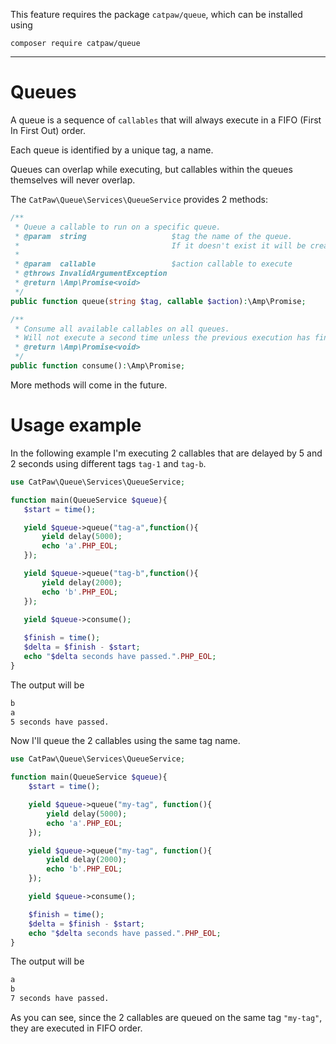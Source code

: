 This feature requires the package `catpaw/queue`, which can be installed using<br/>
```
composer require catpaw/queue
```
<hr/>

# Queues

A queue is a sequence of `callables` that will always execute in a FIFO (First In First Out) order.

Each queue is identified by a unique tag, a name.

Queues can overlap while executing, but callables within the queues themselves will never overlap.

The `CatPaw\Queue\Services\QueueService` provides 2 methods:

```php
/**
 * Queue a callable to run on a specific queue.
 * @param  string                   $tag the name of the queue.
 *                                  If it doesn't exist it will be created automatically.
 * 
 * @param  callable                 $action callable to execute
 * @throws InvalidArgumentException
 * @return \Amp\Promise<void>
 */
public function queue(string $tag, callable $action):\Amp\Promise;
```
```php
/**
 * Consume all available callables on all queues.
 * Will not execute a second time unless the previous execution has finished.
 * @return \Amp\Promise<void>
 */
public function consume():\Amp\Promise;
```

More methods will come in the future.

# Usage example

In the following example I'm executing 2 callables that are delayed by 5 and 2 seconds using different tags `tag-1` and `tag-b`.

 ```php
use CatPaw\Queue\Services\QueueService;

function main(QueueService $queue){
    $start = time();

    yield $queue->queue("tag-a",function(){
        yield delay(5000);
        echo 'a'.PHP_EOL;
    });

    yield $queue->queue("tag-b",function(){
        yield delay(2000);
        echo 'b'.PHP_EOL;
    });

    yield $queue->consume();
    
    $finish = time();
    $delta = $finish - $start;
    echo "$delta seconds have passed.".PHP_EOL;
}
 ```

The output will be
```bash
b
a
5 seconds have passed.
```

Now I'll queue the 2 callables using the same tag name.

```php
use CatPaw\Queue\Services\QueueService;

function main(QueueService $queue){
    $start = time();

    yield $queue->queue("my-tag", function(){
        yield delay(5000);
        echo 'a'.PHP_EOL;
    });

    yield $queue->queue("my-tag", function(){
        yield delay(2000);
        echo 'b'.PHP_EOL;
    });

    yield $queue->consume();

    $finish = time();
    $delta = $finish - $start;
    echo "$delta seconds have passed.".PHP_EOL;
}
```

The output will be
```bash
a
b
7 seconds have passed.
```
As you can see, since the 2 callables are queued on the same tag `"my-tag"`, they are executed in FIFO order.